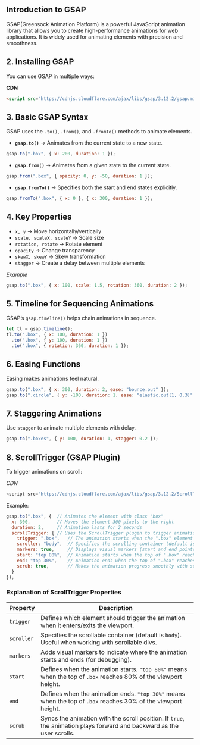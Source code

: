 ## Introduction to GSAP

GSAP(Greensock Animation Platform) is a powerful JavaScript animation library that allows you to create high-performance animations for web applications. It is widely used for animating elements with precision and smoothness.

## 2. Installing GSAP

You can use GSAP in multiple ways:

**CDN**
```html
<script src="https://cdnjs.cloudflare.com/ajax/libs/gsap/3.12.2/gsap.min.js"></script>
```

## 3. Basic GSAP Syntax

GSAP uses the `.to()`, `.from()`, and `.fromTo()` methods to animate elements.

- **`gsap.to()`** → Animates from the current state to a new state.

```js
gsap.to(".box", { x: 200, duration: 1 });
```

- **`gsap.from()`** → Animates from a given state to the current state.

```js
gsap.from(".box", { opacity: 0, y: -50, duration: 1 });
```

- **`gsap.fromTo()`** → Specifies both the start and end states explicitly.

```js
gsap.fromTo(".box", { x: 0 }, { x: 300, duration: 1 });
```

## 4. Key Properties

- `x, y` → Move horizontally/vertically
- `scale, scaleX, scaleY` → Scale size
- `rotation, rotate` → Rotate element
- `opacity` → Change transparency
- `skewX, skewY` → Skew transformation
- `stagger` → Create a delay between multiple elements

*Example*

```js
gsap.to(".box", { x: 100, scale: 1.5, rotation: 360, duration: 2 });
```


## 5. Timeline for Sequencing Animations

GSAP’s `gsap.timeline()` helps chain animations in sequence.


```js
let tl = gsap.timeline();
tl.to(".box", { x: 100, duration: 1 })
  .to(".box", { y: 100, duration: 1 })
  .to(".box", { rotation: 360, duration: 1 });
```

## 6. Easing Functions

Easing makes animations feel natural.

```js
gsap.to(".box", { x: 300, duration: 2, ease: "bounce.out" });
gsap.to(".circle", { y: -100, duration: 1, ease: "elastic.out(1, 0.3)" });
```

## 7. Staggering Animations

Use `stagger` to animate multiple elements with delay.

```js
gsap.to(".boxes", { y: 100, duration: 1, stagger: 0.2 });
```


## 8. ScrollTrigger (GSAP Plugin)

To trigger animations on scroll:

*CDN*
```js
<script src="https://cdnjs.cloudflare.com/ajax/libs/gsap/3.12.2/ScrollTrigger.min.js"></script>
```

Example:

```js
gsap.to(".box", {  // Animates the element with class "box"
  x: 300,          // Moves the element 300 pixels to the right
  duration: 2,     // Animation lasts for 2 seconds
  scrollTrigger: { // Uses the ScrollTrigger plugin to trigger animation on scroll
    trigger: ".box",   // The animation starts when the ".box" element enters the viewport
    scroller: "body",  // Specifies the scrolling container (default is "body")
    markers: true,     // Displays visual markers (start and end points) for debugging
    start: "top 80%",  // Animation starts when the top of ".box" reaches 80% of the viewport height
    end: "top 30%",    // Animation ends when the top of ".box" reaches 30% of the viewport height
    scrub: true,       // Makes the animation progress smoothly with scrolling
  }
});
```

### Explanation of ScrollTrigger Properties

|**Property**|**Description**|
|---|---|
|`trigger`|Defines which element should trigger the animation when it enters/exits the viewport.|
|`scroller`|Specifies the scrollable container (default is `body`). Useful when working with scrollable divs.|
|`markers`|Adds visual markers to indicate where the animation starts and ends (for debugging).|
|`start`|Defines when the animation starts. `"top 80%"` means when the top of `.box` reaches 80% of the viewport height.|
|`end`|Defines when the animation ends. `"top 30%"` means when the top of `.box` reaches 30% of the viewport height.|
|`scrub`|Syncs the animation with the scroll position. If `true`, the animation plays forward and backward as the user scrolls.|


